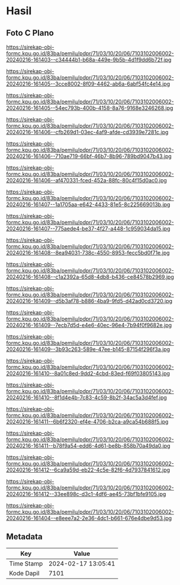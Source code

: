 # Hasil

## Foto C Plano

https://sirekap-obj-formc.kpu.go.id/83ba/pemilu/pdpr/71/03/10/20/06/7103102006002-20240216-161403--c34444b1-b68a-449e-9b5b-4d1f9dd6b72f.jpg

https://sirekap-obj-formc.kpu.go.id/83ba/pemilu/pdpr/71/03/10/20/06/7103102006002-20240216-161405--3cce8002-8f09-4462-ab6a-6abf54fc4e14.jpg

https://sirekap-obj-formc.kpu.go.id/83ba/pemilu/pdpr/71/03/10/20/06/7103102006002-20240216-161405--54ec793b-400b-4158-8a76-9168e3246268.jpg

https://sirekap-obj-formc.kpu.go.id/83ba/pemilu/pdpr/71/03/10/20/06/7103102006002-20240216-161406--cfb269d1-03ec-4af9-afde-cd3939e7281c.jpg

https://sirekap-obj-formc.kpu.go.id/83ba/pemilu/pdpr/71/03/10/20/06/7103102006002-20240216-161406--710ae719-66bf-46b7-8b96-789bd9047b43.jpg

https://sirekap-obj-formc.kpu.go.id/83ba/pemilu/pdpr/71/03/10/20/06/7103102006002-20240216-161406--af470331-fced-452a-88fc-80c4f15d0ac0.jpg

https://sirekap-obj-formc.kpu.go.id/83ba/pemilu/pdpr/71/03/10/20/06/7103102006002-20240216-161407--1a1705aa-e642-4433-81e5-8c225669013b.jpg

https://sirekap-obj-formc.kpu.go.id/83ba/pemilu/pdpr/71/03/10/20/06/7103102006002-20240216-161407--775aede4-be37-4f27-a448-1c959034da15.jpg

https://sirekap-obj-formc.kpu.go.id/83ba/pemilu/pdpr/71/03/10/20/06/7103102006002-20240216-161408--8ea94031-738c-4550-8953-fecc5bd0f71e.jpg

https://sirekap-obj-formc.kpu.go.id/83ba/pemilu/pdpr/71/03/10/20/06/7103102006002-20240216-161408--c1a2392a-65d8-4db8-b436-ce84578b2969.jpg

https://sirekap-obj-formc.kpu.go.id/83ba/pemilu/pdpr/71/03/10/20/06/7103102006002-20240216-161409--d5b3af78-b886-4ba9-9fd5-d42ad0cd3720.jpg

https://sirekap-obj-formc.kpu.go.id/83ba/pemilu/pdpr/71/03/10/20/06/7103102006002-20240216-161409--7ecb7d5d-e4e6-40ec-96e4-7b94f0f9682e.jpg

https://sirekap-obj-formc.kpu.go.id/83ba/pemilu/pdpr/71/03/10/20/06/7103102006002-20240216-161409--3b93c263-589e-47ee-b145-87154f296f3a.jpg

https://sirekap-obj-formc.kpu.go.id/83ba/pemilu/pdpr/71/03/10/20/06/7103102006002-20240216-161410--8a01c8ed-9dd2-4cbd-83ed-f69f03805143.jpg

https://sirekap-obj-formc.kpu.go.id/83ba/pemilu/pdpr/71/03/10/20/06/7103102006002-20240216-161410--8f1d4e4b-7c83-4c59-8b2f-34ac5a3d4fef.jpg

https://sirekap-obj-formc.kpu.go.id/83ba/pemilu/pdpr/71/03/10/20/06/7103102006002-20240216-161411--6b6f2320-ef4e-4706-b2ca-a9ca54b688f5.jpg

https://sirekap-obj-formc.kpu.go.id/83ba/pemilu/pdpr/71/03/10/20/06/7103102006002-20240216-161411--b78f9a54-edd6-4d61-be8b-858b70a49da0.jpg

https://sirekap-obj-formc.kpu.go.id/83ba/pemilu/pdpr/71/03/10/20/06/7103102006002-20240216-161412--6ca9a59d-eb22-4c5e-82f6-4d7937841612.jpg

https://sirekap-obj-formc.kpu.go.id/83ba/pemilu/pdpr/71/03/10/20/06/7103102006002-20240216-161412--33ee898c-d3c1-4df6-ae45-73bf1bfe9105.jpg

https://sirekap-obj-formc.kpu.go.id/83ba/pemilu/pdpr/71/03/10/20/06/7103102006002-20240216-161404--e8eee7a2-2e36-4dc1-b661-676e4dbe9d53.jpg


## Metadata

| Key        | Value               |
| ---------- | ------------------- |
| Time Stamp | 2024-02-17 13:05:41 |
| Kode Dapil | 7101                |



